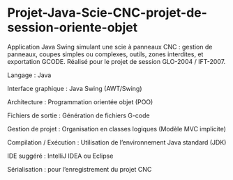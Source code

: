 # Projet-Java-Scie-CNC-projet-de-session-oriente-objet
Application Java Swing simulant une scie à panneaux CNC : gestion de panneaux, coupes simples ou complexes, outils, zones interdites, et exportation GCODE. Réalisé pour le projet de session GLO-2004 / IFT-2007.

Langage : Java

Interface graphique : Java Swing (AWT/Swing)

Architecture : Programmation orientée objet (POO)

Fichiers de sortie : Génération de fichiers G-code

Gestion de projet : Organisation en classes logiques (Modèle MVC implicite)

Compilation / Exécution : Utilisation de l’environnement Java standard (JDK)

IDE suggéré : IntelliJ IDEA ou Eclipse

Sérialisation : pour l’enregistrement du projet CNC
